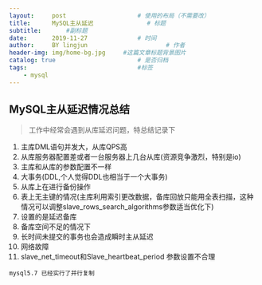 ```yaml
---
layout:     post   				    # 使用的布局（不需要改）
title:      MySQL主从延迟 				# 标题 
subtitle:       #副标题
date:       2019-11-27 				# 时间
author:     BY lingjun						# 作者
header-img: img/home-bg.jpg 	#这篇文章标题背景图片
catalog: true 						# 是否归档
tags:								#标签
    - mysql
---
```


## MySQL主从延迟情况总结
> 工作中经常会遇到从库延迟问题，特总结记录下 

1. 主库DML语句并发大，从库QPS高
2. 从库服务器配置差或者一台服务器上几台从库(资源竞争激烈，特别是io)
3. 主库和从库的参数配置不一样
4. 大事务(DDL,个人觉得DDL也相当于一个大事务)
5. 从库上在进行备份操作
6. 表上无主键的情况(主库利用索引更改数据，备库回放只能用全表扫描，这种情况可以调整slave_rows_search_algorithms参数适当优化下)
7. 设置的是延迟备库
8. 备库空间不足的情况下
9. 长时间未提交的事务也会造成瞬时主从延迟
10. 网络故障
11. slave_net_timeout和Slave_heartbeat_period 参数设置不合理


`mysql5.7 已经实行了并行复制`